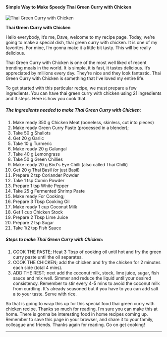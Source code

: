             

#### Simple Way to Make Speedy Thai Green Curry with Chicken

![Thai Green Curry with Chicken](https://img-global.cpcdn.com/recipes/d06076921f775528/751x532cq70/thai-green-curry-with-chicken-recipe-main-photo.jpg)

**Thai Green Curry with Chicken**

Hello everybody, it’s me, Dave, welcome to my recipe page. Today, we’re going to make a special dish, thai green curry with chicken. It is one of my favorites. For mine, I’m gonna make it a little bit tasty. This will be really delicious.

Thai Green Curry with Chicken is one of the most well liked of recent trending meals in the world. It is simple, it is fast, it tastes delicious. It’s appreciated by millions every day. They’re nice and they look fantastic. Thai Green Curry with Chicken is something that I’ve loved my entire life.

To get started with this particular recipe, we must prepare a few ingredients. You can have thai green curry with chicken using 21 ingredients and 3 steps. Here is how you cook that.

##### The ingredients needed to make Thai Green Curry with Chicken:

1.  Make ready 350 g Chicken Meat (boneless, skinless, cut into pieces)
2.  Make ready Green Curry Paste (processed in a blender);
3.  Take 50 g Shallots
4.  Get 20 g Garlic
5.  Take 10 g Turmeric
6.  Make ready 20 g Galangal
7.  Take 40 g Lemongrass
8.  Take 50 g Green Chillies
9.  Make ready 20 g Bird's Eye Chilli (also called Thai Chilli)
10.  Get 20 g Thai Basil (or just Basil)
11.  Prepare 2 tsp Coriander Powder
12.  Take 1 tsp Cumin Powder
13.  Prepare 1 tsp White Pepper
14.  Take 25 g Fermented Shrimp Paste
15.  Make ready For Cooking;
16.  Prepare 3 Tbsp Cooking Oil
17.  Make ready 1 cup Coconut Milk
18.  Get 1 cup Chicken Stock
19.  Prepare 2 Tbsp Lime Juice
20.  Prepare 2 tsp Sugar
21.  Take 1/2 tsp Fish Sauce

##### Steps to make Thai Green Curry with Chicken:

1.  COOK THE PASTE; Heat 3 Tbsp of cooking oil until hot and fry the green curry paste until the oil separates.
2.  COOK THE CHICKEN; add the chicken and fry the chicken for 2 minutes each side (total 4 mins).
3.  ADD THE REST; next add the coconut milk, stock, lime juice, sugar, fish sauce and mix well. Simmer and reduce the liquid until your desired consistency. Remember to stir every 4-5 mins to avoid the coconut milk from curdling. It's already seasoned but if you have to you can add salt a to your taste. Serve with rice.

So that is going to wrap this up for this special food thai green curry with chicken recipe. Thanks so much for reading. I’m sure you can make this at home. There is gonna be interesting food in home recipes coming up. Remember to save this page in your browser, and share it to your family, colleague and friends. Thanks again for reading. Go on get cooking!

* * *